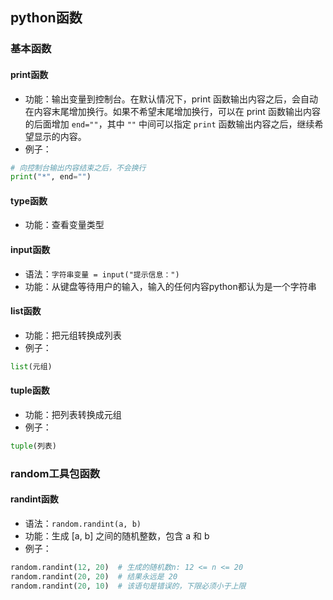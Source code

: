 ## python函数

### 基本函数

#### print函数
* 功能：输出变量到控制台。在默认情况下，print 函数输出内容之后，会自动在内容末尾增加换行。如果不希望末尾增加换行，可以在 print 函数输出内容的后面增加 `end=""`，其中 `""` 中间可以指定 `print` 函数输出内容之后，继续希望显示的内容。  
* 例子：
```python
# 向控制台输出内容结束之后，不会换行
print("*", end="")
```

#### type函数
* 功能：查看变量类型

#### input函数
* 语法：`字符串变量 = input("提示信息：")` 
* 功能：从键盘等待用户的输入，输入的任何内容python都认为是一个字符串   

#### list函数
* 功能：把元组转换成列表
* 例子：
```python
list(元组) 
```

#### tuple函数
* 功能：把列表转换成元组
* 例子：
```python
tuple(列表)
```

### random工具包函数

#### randint函数
* 语法：`random.randint(a, b)`  
* 功能：生成 [a, b] 之间的随机整数，包含 a 和 b  
* 例子：
```python
random.randint(12, 20)  # 生成的随机数n: 12 <= n <= 20   
random.randint(20, 20)  # 结果永远是 20   
random.randint(20, 10)  # 该语句是错误的，下限必须小于上限
```

